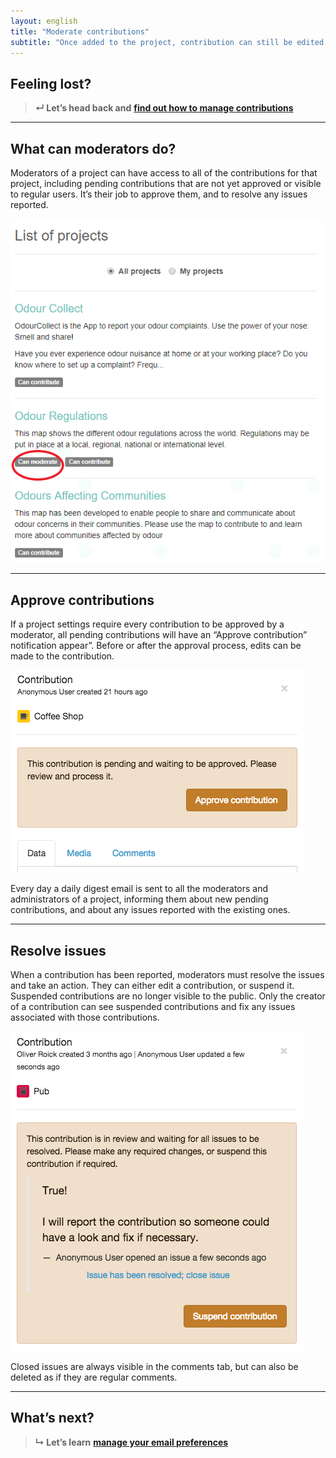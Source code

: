 ```yaml
---
layout: english
title: "Moderate contributions"
subtitle: "Once added to the project, contribution can still be edited later on."
---
```


## Feeling lost?

> **&#8629; Let’s head back and** [**find out how to manage contributions**](manage-contributions.md)

---

## What can moderators do?

Moderators of a project can have access to all of the contributions for that project, including pending contributions that are not yet approved or visible to regular users. It’s their job to approve them, and to resolve any issues reported.

![check-moderator](/images/check-moderator.png)

---

## Approve contributions

If a project settings require every contribution to be approved by a moderator, all pending contributions will have an “Approve contribution” notification appear”. Before or after the approval process, edits can be made to the contribution.

![pending-contribution](/images/pending-contribution.png)

Every day a daily digest email is sent to all the moderators and administrators of a project, informing them about new pending contributions, and about any issues reported with the existing ones.

---

## Resolve issues

When a contribution has been reported, moderators must resolve the issues and take an action. They can either edit a contribution, or suspend it. Suspended contributions are no longer visible to the public. Only the creator of a contribution can see suspended contributions and fix any issues associated with those contributions.

![reported-contribution](/images/reported-contribution.png)

Closed issues are always visible in the comments tab, but can also be deleted as if they are regular comments.

---

## What’s next?

> **&#8627; Let’s learn** [**manage your email preferences**](email-preferences.md)

